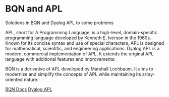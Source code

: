 # BQN and APL
Solutions in BQN and Dyalog APL to some problems

APL, short for A Programming Language, is a high-level, domain-specific programming language developed by Kenneth E. Iverson in the 1960s. Known for its concise syntax and use of special characters, APL is designed for mathematical, scientific, and engineering applications. Dyalog APL is a modern, commercial implementation of APL. It extends the original APL language with additional features and improvements:

BQN is a derivative of APL developed by Marshall Lochbaum. It aims to modernize and simplify the concepts of APL while maintaining its array-oriented nature. 

[BQN Docs](https://mlochbaum.github.io/BQN/)
[Dyalog APL](https://www.dyalog.com/)

